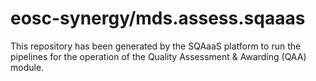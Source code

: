 # eosc-synergy/mds.assess.sqaaas
This repository has been generated by the SQAaaS platform to run the pipelines
for the operation of the
Quality Assessment & Awarding (QAA)
module.